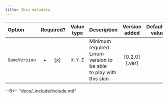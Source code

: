 ```yaml
---
title: Skin metadata
---
```


|Option|Required?|Value type|Description|Version added|Default value|
|:-|:-:|:-:|:-|:-:|-:|
|`GameVersion`| <ul><li>[x]</li></ul> |`X.Y.Z`|Minimum required Linum version to be able <br> to play with this skin|[0.2.0]{.ver}|`-`|

--8<-- "docs/_include/include.md"

